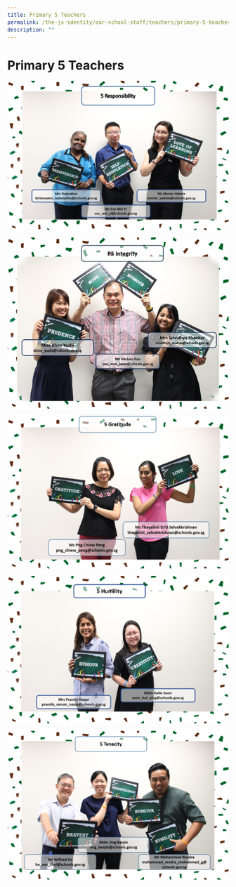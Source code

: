 ```yaml
---
title: Primary 5 Teachers
permalink: /the-js-identity/our-school-staff/teachers/primary-5-teachers/
description: ""
---
```


# **Primary 5 Teachers**

![](/images/5R.png)

![](/images/5INT.jpg)

![](/images/5%20Gratitude.png)

![](/images/5H.png)

![](/images/5%20Tenacity.png)